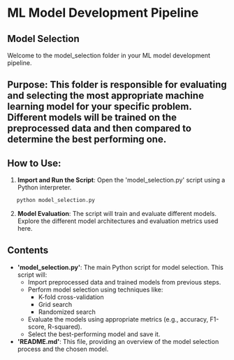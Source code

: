 # ML Model Development Pipeline  
## **Model Selection**

Welcome to the model_selection folder in your ML model development pipeline. 

## **Purpose**: This folder is responsible for evaluating and selecting the most appropriate machine learning model for your specific problem. Different models will be trained on the preprocessed data and then compared to determine the best performing one.

## **How to Use**:
1. **Import and Run the Script**: Open the 'model_selection.py' script using a Python interpreter. 
   


```python
   python model_selection.py
   ```



2. **Model Evaluation**: The script will train and evaluate different models. Explore the different model architectures and evaluation metrics used here.


## **Contents**
- **'model_selection.py'**: The main Python script for model selection. This script will:
    - Import preprocessed data and trained models from previous steps.
    - Perform model selection using techniques like:
        - K-fold cross-validation
        - Grid search
        - Randomized search
    - Evaluate the models using appropriate metrics (e.g., accuracy, F1-score, R-squared).
    - Select the best-performing model and save it.
- **'README.md'**: This file, providing an overview of the model selection process and the chosen model.

